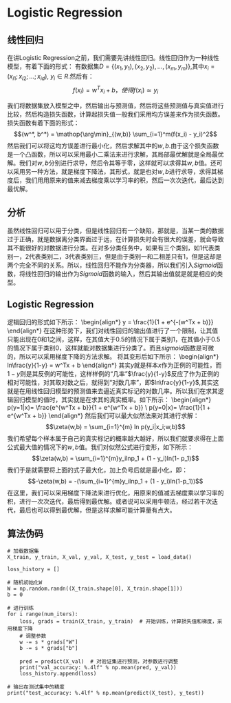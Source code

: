 ﻿# Logistic Regression


## 线性回归
在讲Logistic Regression之前，我们需要先讲线性回归。线性回归作为一种线性模型，有着下面的形式：
有数据集$D = \{(x_1, y_1), (x_2, y_2),...,(x_m, y_m)\}$,其中$x_i = (x_{i1};x_{i2};...;x_{id})$, $y_i \in R$.然后有：
$$f(x_i) = w^Tx_i + b，使得f(x_i) \simeq y_i$$

我们将数据集放入模型之中，然后输出与预测值，然后将这些预测值与真实值进行比较，然后构造损失函数，计算起损失值一般我们采用均方误差来作为损失函数。损失函数有着下面的形式：
$$(w^*, b^*) = \mathop{\arg\min}_{(w,b)} \sum_{i=1}^m(f(x_i) - y_i)^2$$
然后我们可以将这均方误差进行最小化，然后求解其中的$w,b$.由于这个损失函数是一个凸函数，所以可以采用最小二乘法来进行求解，其局部最优解就是全局最优解。我们对$w,b$分别进行求导，然后令其等于零，这样就可以求得其$w,b$值。还可以采用另一种方法，就是梯度下降法，其形式，就是也对$w,b$进行求导，求得其梯度后，我们用用原来的值来减去梯度乘以学习率的积，然后一次次迭代，最后达到最优解。

## 分析
虽然线性回归可以用于分类，但是线性回归有一个缺陷，那就是，当某一类的数据过于正确，就是数据离分类界面过于远，在计算损失时会有很大的误差，就会导致其不能很好的对数据进行分类。在对多分类任务中，如果有三个类别，如1代表类别一，2代表类别二，3代表类别三，但是由于类别一和二相差只有1，但是这却是两个完全不同的关系。所以，线性回归不能作为分类器，所以我们引入$Sigmoid$函数，将线性回归的输出作为$Sigmoid$函数的输入，然后其输出值就是就是相应的类型。

## Logistic Regression
逻辑回归的形式如下所示：
\begin{align*}
y = \frac{1}{1 + e^{-(w^Tx + b)}}
\end{align*}
在这种形势下，我们对线性回归的输出值进行了一个限制，让其值只能出现在0和1之间，这样，在其值大于0.5的情况下属于类别1，在其值小于0.5的情况下属于类别0，这样就能对数据集进行分类了。而且$sigmoid$函数是可微的，所以可以采用梯度下降的方法求解。
将其变形后如下所示：
\begin{align*}
ln\frac{y}{1-y} = w^Tx + b
\end{align*}
其实$y$就是样本$x$作为正例的可能性，而$1-y$则是其反例的可能性，这样样例的“几率”$\frac{y}{1-y}$反应了作为正例的相对可能性，对其取对数之后，就得到“对数几率”，即$ln\frac{y}{1-y}$,其实这就是在用线性回归模型的预测值来去逼近真实标记的对数几率。所以我们在求其逻辑回归模型的值时，其实就是在求其的真实概率。如下所示：
\begin{align*}
p(y=1|x)= \frac{e^{w^Tx + b}}{1 + e^{w^Tx + b}} \\
p(y=0|x)= \frac{1}{1 + e^{w^Tx + b}} 
\end{align*}
然后我们可以最大似然法来对其进行求解：
$$\zeta(w,b) = \sum_{i=1}^{m} ln p(y_i|x_i;w,b)$$
我们希望每个样本属于自己的真实标记的概率越大越好，所以我们就要求得在上面公式最大值的情况下的$w, b$值。我们对似然公式进行变形，如下所示：
$$\zeta(w,b) = \sum_{i=1}^{m}y_ilnp_1 + (1 - y_i)ln(1- p_1)$$
我们于是就需要将上面的式子最大化，加上负号后就是最小化，即：
$$-\zeta(w,b) = -(\sum_{i=1}^{m}y_ilnp_1 + (1 - y_i)ln(1-p_1))$$
在这里，我们可以采用梯度下降法来进行优化，用原来的值减去梯度乘以学习率的积，进行一次次迭代，最后得到最优解。或者说可以采用牛顿法，经过若干次迭代，最后也可以得到最优解，但是这样求解可能计算量有点大。

## 算法伪码
```
# 加载数据集
X_train, y_train, X_val, y_val, X_test, y_test = load_data()

loss_history = []

# 随机初始化W
W = np.random.randn((X_train.shape[0], X_train.shape[1]))
b = 0

# 进行训练
for i range(num_iters):
    loss, grads = train(X_train, y_train)  # 开始训练，计算损失值和梯度，采用梯度下降
    # 调整参数
    w -= s * grads["W"]   
    b -= s * grads["b"]
    
    pred = predict(X_val)  # 对验证集进行预测，对参数进行调整
    print("val_accuracy: %.4lf" % np.mean(pred, y_val))
    loss_history.append(loss)

# 输出在测试集中的精度
print("test_accuracy: %.4lf" % np.mean(predict(X_test), y_test))

```


